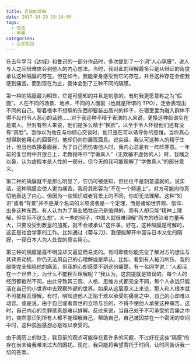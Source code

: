 ```yaml
---
title: 近日的烦恼
date: 2017-10-29 18:14:00
tags:
  - 想法
  - 牢骚
categories:
  - 心灵花园
---
```


在去年学习《边城》和鲁迅的一部分作品时，多次提到了一个词“人心隔膜”，说人与人之间很难体会到他人的内心想法。当时，我对此的理解最多只是从辩证的角度承认这种隔膜的存在。但在如今，我能亲身感受到它的存在，并且这种存在会使我感到痛苦。而到现在为止，我体会到了三种不同的隔膜。

第一种的隔膜最为明显，它是可感知的并且是刻意的。有时我更愿意称之为“假面”。人在不同的场景、地点，不同的人面前（也就是所谓的 TPO），定会表现出不同的自己。聊着根本不想聊的东西却要装出高兴的样子，在寝室里为融入群体不得不应付令人恶心的话题……对于我这种不精于表演的人来说，更换这种脸谱实在是累人。但对有些人来说，他们是多么精于“换脸”，以至于令人怀疑他们还有没有“真脸”。当你以为他在与你倾心交谈时，他只是在可以诱导你的思维。当你真心想得到他用心的回答时，他却仍向你展现面具。说实话，我认可这种人的精于生计，但当他改换着面目，为了自己而伤害他人时，我内心总是有一阵阵寒意。一年前的复旦附中开放日上，老教授呼吁“学做真人”（无欺骗不虚伪的人）时，我嗤之以鼻，认为虚假本是人性的一部分。但今天的我可能理解了“学做真人”的部分意义。

<!-- more -->

第二种的隔膜就不是那么明显了，它仍可被感知，但往往不是刻意造就的。说实话，这种隔膜会使人更为痛苦。我将其形容为“不在一个频道上”。对方可能向你真切地表达了内心，但因为一些知识或者背景上的不同，你却无法理解。这种“知识”或者“背景”并不是某个名词的义项或者是一个定理，而是诸如世界观、信仰、出身这种东西。有人认为为了事业牺牲自己是值得的，而有人却只能“精神上理解，但实际不这么想”。大一些的例子，中国人就很难理解“西方的统治者力量再大，只要没受到教皇的加冕，就不会被承认”这件事。好在，这种隔膜是可解的，这正是社会学家的工作。比如通过《菊与刀》，我便能解开中国与日本文化的隔膜，一窥日本人为人处世的真实用心。

第三种的隔膜是最不明显却又最显而易见的。有时即使你能完全了解对方的想法与其背景动机，你仍无法用自己的心理解或是承认。比如，看到有人被刀刺伤，我的脑能完全知晓他的痛苦，但我的心却感受不到这份痛楚。有一名同学说：“人都活在一个世界上，为什么不能相互理解呢？”我认为，这前提就是错误的。每个人的经历都截然不同，由此导致其三观、人格、思维方式都完全不同，每个人永远只能活在自己的小世界中去观察外部的世界。如果从这层意义上来说，那人和人根本就不可能相互理解。有时，明知道他人正陷于难以承受的痛苦之中，自己的心却难以动容。或是说，由于自己或者普世的立场与目的，不得不使他人承受这种痛苦。这时，自己内心的负罪感真是难以排解。反过来说，当自己处于不可承受的苦痛之中时，突然意识到所有人都不能理解自己，帮助自己，自己被囚禁在一个密闭的空间中时，这种孤独感想必是难以承受的。

由于阅历上的缺乏，我目前的观点可能存在着许多的问题，不过好在这些“隔膜”的存在尚未给我带来过大的困扰。现在，我只能将希望寄托于时间，让时间告诉我一切的答案。
